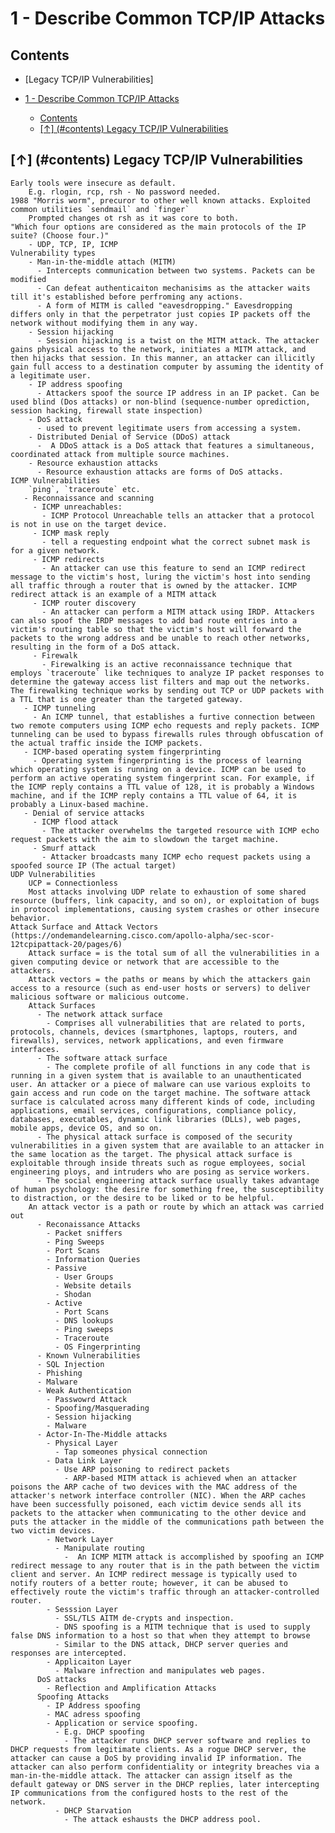# 1 - Describe Common TCP/IP Attacks

## Contents
 - [Legacy TCP/IP Vulnerabilities]

- [1 - Describe Common TCP/IP Attacks](#1---describe-common-tcpip-attacks)
  - [Contents](#contents)
  - [\[↑\] (#contents) Legacy TCP/IP Vulnerabilities](#-contents-legacy-tcpip-vulnerabilities)



## [↑] (#contents) Legacy TCP/IP Vulnerabilities
    Early tools were insecure as default. 
        E.g. rlogin, rcp, rsh - No password needed. 
    1988 "Morris worm", precuror to other well known attacks. Exploited common utilities `sendmail` and `finger` 
        Prompted changes ot rsh as it was core to both. 
    "Which four options are considered as the main protocols of the IP suite? (Choose four.)"
        - UDP, TCP, IP, ICMP
    Vulnerability types
        - Man-in-the-middle attach (MITM) 
          - Intercepts communication between two systems. Packets can be modified 
          - Can defeat authenticaiton mechanisims as the attacker waits till it's established before perfroming any actions. 
          - A form of MITM is called "eavesdropping." Eavesdropping differs only in that the perpetrator just copies IP packets off the network without modifying them in any way.
        - Session hijacking
          - Session hijacking is a twist on the MITM attack. The attacker gains physical access to the network, initiates a MITM attack, and then hijacks that session. In this manner, an attacker can illicitly gain full access to a destination computer by assuming the identity of a legitimate user.
        - IP address spoofing
          - Attackers spoof the source IP address in an IP packet. Can be used blind (Dos attacks) or non-blind (sequence-number oprediction, session hacking, firewall state inspection)
        - DoS attack
          - used to prevent legitimate users from accessing a system. 
        - Distributed Denial of Service (DDoS) attack
          -  A DDoS attack is a DoS attack that features a simultaneous, coordinated attack from multiple source machines.
        - Resource exhaustion attacks
          - Resource exhaustion attacks are forms of DoS attacks.
    ICMP Vulnerabilities
        `ping`, `traceroute` etc. 
       - Reconnaissance and scanning
         - ICMP unreachables: 
           - ICMP Protocol Unreachable tells an attacker that a protocol is not in use on the target device.
         - ICMP mask reply
           - tell a requesting endpoint what the correct subnet mask is for a given network.
         - ICMP redirects
           - An attacker can use this feature to send an ICMP redirect message to the victim's host, luring the victim's host into sending all traffic through a router that is owned by the attacker. ICMP redirect attack is an example of a MITM attack
         - ICMP router discovery
           - An attacker can perform a MITM attack using IRDP. Attackers can also spoof the IRDP messages to add bad route entries into a victim's routing table so that the victim's host will forward the packets to the wrong address and be unable to reach other networks, resulting in the form of a DoS attack.
         - Firewalk
           - Firewalking is an active reconnaissance technique that employs `traceroute` like techniques to analyze IP packet responses to determine the gateway access list filters and map out the networks. The firewalking technique works by sending out TCP or UDP packets with a TTL that is one greater than the targeted gateway. 
       - ICMP tunneling
         - An ICMP tunnel, that establishes a furtive connection between two remote computers using ICMP echo requests and reply packets. ICMP tunneling can be used to bypass firewalls rules through obfuscation of the actual traffic inside the ICMP packets.
       - ICMP-based operating system fingerprinting
         - Operating system fingerprinting is the process of learning which operating system is running on a device. ICMP can be used to perform an active operating system fingerprint scan. For example, if the ICMP reply contains a TTL value of 128, it is probably a Windows machine, and if the ICMP reply contains a TTL value of 64, it is probably a Linux-based machine.
       - Denial of service attacks
         - ICMP flood attack
           - The attacker overwhelms the targeted resource with ICMP echo request packets with the aim to slowdown the target machine. 
         - Smurf attack
           - Attacker broadcasts many ICMP echo request packets using a spoofed source IP (The actual target) 
    UDP Vulnerabilities
        UCP = Connectionless
        Most attacks involving UDP relate to exhaustion of some shared resource (buffers, link capacity, and so on), or exploitation of bugs in protocol implementations, causing system crashes or other insecure behavior.
    Attack Surface and Attack Vectors (https://ondemandelearning.cisco.com/apollo-alpha/sec-scor-12tcpipattack-20/pages/6)
        Attack surface = is the total sum of all the vulnerabilities in a given computing device or network that are accessible to the attackers.
        Attack vectors = the paths or means by which the attackers gain access to a resource (such as end-user hosts or servers) to deliver malicious software or malicious outcome.
        Attack Surfaces
          - The network attack surface 
            - Comprises all vulnerabilities that are related to ports, protocols, channels, devices (smartphones, laptops, routers, and firewalls), services, network applications, and even firmware interfaces.
          - The software attack surface
            - The complete profile of all functions in any code that is running in a given system that is available to an unauthenticated user. An attacker or a piece of malware can use various exploits to gain access and run code on the target machine. The software attack surface is calculated across many different kinds of code, including applications, email services, configurations, compliance policy, databases, executables, dynamic link libraries (DLLs), web pages, mobile apps, device OS, and so on.
          - The physical attack surface is composed of the security vulnerabilities in a given system that are available to an attacker in the same location as the target. The physical attack surface is exploitable through inside threats such as rogue employees, social engineering ploys, and intruders who are posing as service workers.
          - The social engineering attack surface usually takes advantage of human psychology: the desire for something free, the susceptibility to distraction, or the desire to be liked or to be helpful.
        An attack vector is a path or route by which an attack was carried out
          - Reconaissance Attacks
            - Packet sniffers
            - Ping Sweeps
            - Port Scans
            - Information Queries
            - Passive
              - User Groups
              - Website details
              - Shodan
            - Active
              - Port Scans
              - DNS lookups
              - Ping sweeps
              - Traceroute
              - OS Fingerprinting
          - Known Vulnerabilities
          - SQL Injection
          - Phishing
          - Malware
          - Weak Authentication
            - Passwowrd Attack
            - Spoofing/Masquerading
            - Session hijacking
            - Malware
          - Actor-In-The-Middle attacks
            - Physical Layer
              - Tap someones physical connection
            - Data Link Layer
              - Use ARP poisoning to redirect packets
                - ARP-based MITM attack is achieved when an attacker poisons the ARP cache of two devices with the MAC address of the attacker's network interface controller (NIC). When the ARP caches have been successfully poisoned, each victim device sends all its packets to the attacker when communicating to the other device and puts the attacker in the middle of the communications path between the two victim devices. 
            - Network Layer
              - Manipulate routing
                -  An ICMP MITM attack is accomplished by spoofing an ICMP redirect message to any router that is in the path between the victim client and server. An ICMP redirect message is typically used to notify routers of a better route; however, it can be abused to effectively route the victim's traffic through an attacker-controlled router. 
            - Sesssion Layer 
              - SSL/TLS AITM de-crypts and inspection. 
              - DNS spoofing is a MITM technique that is used to supply false DNS information to a host so that when they attempt to browse
              - Similar to the DNS attack, DHCP server queries and responses are intercepted.
            - Applicaiton Layer
              - Malware infrection and manipulates web pages. 
          DoS attacks
            - Reflection and Amplification Attacks
          Spoofing Attacks
            - IP Address spoofing
            - MAC adress spoofing
            - Application or service spoofing. 
              - E.g. DHCP spoofing
                - The attacker runs DHCP server software and replies to DHCP requests from legitimate clients. As a rogue DHCP server, the attacker can cause a DoS by providing invalid IP information. The attacker can also perform confidentiality or integrity breaches via a man-in-the-middle attack. The attacker can assign itself as the default gateway or DNS server in the DHCP replies, later intercepting IP communications from the configured hosts to the rest of the network.
              - DHCP Starvation
                - The attack eshausts the DHCP address pool. 